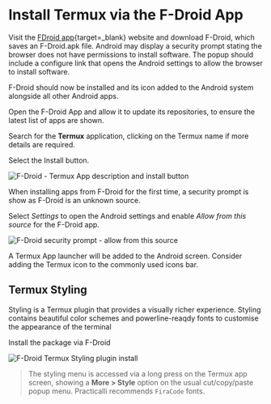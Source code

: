 # Install Termux via the F-Droid App

Visit the [FDroid app](https://f-droid.org/){target=_blank} website and download F-Droid, which saves an F-Droid.apk file.  Android may display a security prompt stating the browser does not have permissions to install software.  The popup should include a configure link that opens the Android settings to allow the browser to install software.

F-Droid should now be installed and its icon added to the Android system alongside all other Android apps.

Open the F-Droid App and allow it to update its repositories, to ensure the latest list of apps are shown.

Search for the **Termux** application, clicking on the Termux name if more details are required.

Select the Install button.

![F-Droid - Termux App description and install button](https://raw.githubusercontent.com/practicalli/graphic-design/live/termux/fdroid-termux-app-description.png)

When installing apps from F-Droid for the first time, a security prompt is show as F-Droid is an unknown source.

Select *Settings* to open the Android settings and enable *Allow from this source* for the F-Droid app.

![F-Droid security prompt - allow from this source](https://raw.githubusercontent.com/practicalli/graphic-design/live/termux/f-droid-security-prompt-unknown-source--settings-allow-from-source.png)


A Termux App launcher will be added to the Android screen.  Consider adding the Termux icon to the commonly used icons bar.


## Termux Styling

Styling is a Termux plugin that provides a visually richer experience. Styling contains beautiful color schemes and powerline-reaqdy fonts to customise the appearance of the terminal

Install the package via F-Droid

![F-Droid Termux Styling plugin install](https://raw.githubusercontent.com/practicalli/graphic-design/live/termux/f-droid-termux-styling-install.png)

> The styling menu is accessed via a long press on the Termux app screen, showing a **More > Style** option on the usual cut/copy/paste popup menu. Practicalli recommends `FiraCode` fonts.
